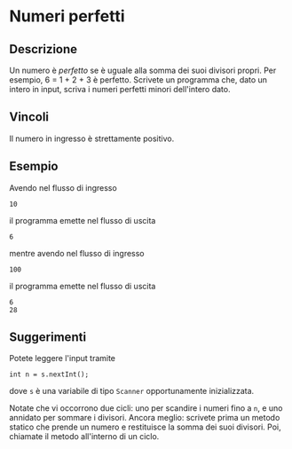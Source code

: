 Numeri perfetti
===============

Descrizione
-----------

Un numero è _perfetto_ se è uguale alla somma dei suoi divisori propri. Per
esempio, 6 = 1 + 2 + 3 è perfetto.
Scrivete un programma che, dato un intero in input, scriva i numeri perfetti
minori dell'intero dato.

Vincoli
-------

Il numero in ingresso è strettamente positivo.

Esempio
-------

Avendo nel flusso di ingresso

    10

il programma emette nel flusso di uscita

    6

mentre avendo nel flusso di ingresso

    100

il programma emette nel flusso di uscita

    6
    28

Suggerimenti
------------

Potete leggere l'input tramite

    int n = s.nextInt();

dove `s` è una variabile di tipo `Scanner` opportunamente inizializzata.

Notate che vi occorrono due cicli: uno per scandire i numeri fino a `n`, e uno
annidato per sommare i divisori. Ancora meglio: scrivete prima un metodo
statico che prende un numero e restituisce la somma dei suoi divisori.
Poi, chiamate il metodo all'interno di un ciclo.
